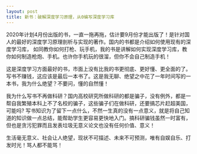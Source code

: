 ```yaml
---
layout: post
title: 新书：破解深度学习原理，从0编写深度学习库
---
```


2020年计划4月份出版的书，一直一拖再拖，估计要9月份才能出版了！是针对国人的最好的深度学习原理剖析与实现的著作。国内的书都是介绍如何使用现有的深度学习库，
如同教你如何打枪、玩手机，我的书是讲解如何实现深度学习库，教你如何制造枪炮、手机。也许你手机玩的很溜，但你不会自己制造手机！

这是深度学习方面最好的书，市面上没有比我的书更彻底、更好懂、更全面的了。写书不赚钱，这应该是最后一本书了。这是我无聊、绝望之中花了一年时间写的一本书，我为什么绝望？不要问，懂的自然懂！

我为什么写书不再做科研？国内高校研究所做科研的都是骗子，没有例外，都是一帮自我繁殖本科上不了名校的骗子，这些骗子们在做科研，还要搞芯片赶超美国，可能吗? 写书知识为了留下一点什么，不然一生真的没有一点意义，就是将自己知道的知识做一点总结，能帮助学生更容易更快地入门。搞科研骗钱虽然一时富有，但也是贪污犯罪而且发表垃圾无意义论文也没有任何价值、意义！

生活毫无意义、社会让人绝望，现状不可描述、未来不可预测，唯有自娱自乐、打发时光！骂人都不能骂！
